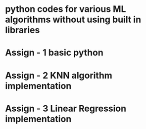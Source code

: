 # python codes for various ML algorithms without using built in libraries
# Assign - 1 basic python
# Assign - 2 KNN algorithm implementation
# Assign - 3 Linear Regression implementation
